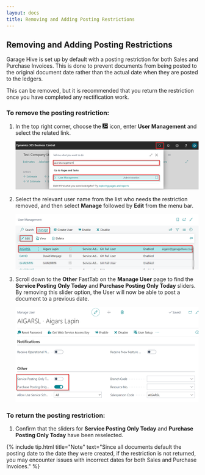 ```yaml
---
layout: docs
title: Removing and Adding Posting Restrictions   
---
```


## Removing and Adding Posting Restrictions
Garage Hive is set up by default with a posting restriction for both Sales and Purchase Invoices. This is done to prevent documents from being posted to the original document date rather than the actual date when they are posted to the ledgers. 

This can be removed, but it is recommended that you return the restriction once you have completed any rectification work. 

### To remove the posting restriction:
1. In the top right corner, choose the ![](media/search_icon.png) icon, enter **User Management** and select the related link. 

   ![](media/garagehive-removing-posting-restriction1.png)

2. Select the relevant user name from the list who needs the restriction removed, and then select **Manage** followed by **Edit** from the menu bar.

   ![](media/garagehive-removing-posting-restriction2.png)

3. Scroll down to the **Other** FastTab on the **Manage User** page to find the **Service Posting Only Today** and **Purchase Posting Only Today** sliders. By removing this slider option, the User will now be able to post a document to a previous date. 

   ![](media/garagehive-removing-posting-restriction3.png)


### To return the posting restriction:

1. Confirm that the sliders for **Service Posting Only Today** and **Purchase Posting Only Today** have been reselected.  

{% include tip.html title="Note" text="Since all documents default the posting date to the date they were created, if the restriction is not returned, you may encounter issues with incorrect dates for both Sales and Purchase Invoices." %}
